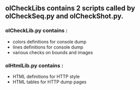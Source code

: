 ## olCheckLibs contains 2 scripts called by olCheckSeq.py and olCheckShot.py.

### olCheckLib.py contains : ###
- colors definitions for console dump
- lines definitions for console dump
- various checks on bounds and images

### olHtmlLib.py contains : ###
- HTML definitions for HTTP style
- HTML tables for HTTP dump pages


